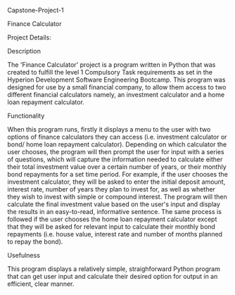 Capstone-Project-1

Finance Calculator

Project Details:

Description

The 'Finance Calculator' project is a program written in Python that was created to fulfill the level 1 Compulsory Task requirements as set in the Hyperion Development Software Engineering Bootcamp. This program was designed for use by a small financial company, to allow them access to two different financial calculators namely, an investment calculator and a home loan repayment calculator.

Functionality

When this program runs, firstly it displays a menu to the user with two options of finance calculators they can access (i.e. investment calculator or bond/ home loan repayment calculator). Depending on which calculator the user chooses, the program will then prompt the user for input with a series of questions, which will capture the information needed to calculate either their total investment value over a certain number of years, or their monthly bond repayments for a set time period. For example, if the user chooses the investment calculator, they will be asked to enter the initial deposit amount, interest rate, number of years they plan to invest for, as well as whether they wish to invest with simple or compound interest. The program will then calculate the final investment value based on the user's input and display the results in an easy-to-read, informative sentence. The same process is followed if the user chooses the home loan repayment calculator except that they will be asked for relevant input to calculate their monthly bond repayments (i.e. house value, interest rate and number of months planned to repay the bond).

Usefulness

This program displays a relatively simple, straighforward Python program that can get user input and calculate their desired option for output in an efficient, clear manner. 

